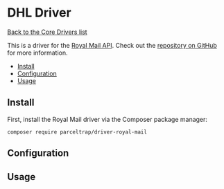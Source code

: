 # DHL Driver

[Back to the Core Drivers list](drivers.md#core-drivers)

This is a driver for the [Royal Mail API][royal-mail]. Check out the [repository on GitHub][repo] for more information.

- [Install](#install)
- [Configuration](#configuration)
- [Usage](#usage)

<a name="install"></a>
## Install

First, install the Royal Mail driver via the Composer package manager:

```shell
composer require parceltrap/driver-royal-mail
```

<a name="configuration"></a>
## Configuration

<a name="usage"></a>
## Usage

[repo]: https://github.com/parceltrap/driver-royal-mail
[royal-mail]: https://royalmail.com
